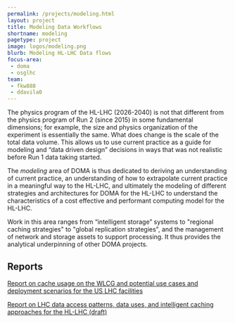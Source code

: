 ```yaml
---
permalink: /projects/modeling.html
layout: project
title: Modeling Data Workflows
shortname: modeling
pagetype: project
image: logos/modeling.png
blurb: Modeling HL-LHC Data flows
focus-area:
 - doma
 - osglhc
team:
 - fkw888
 - ddavila0
---
```


The physics program of the HL-LHC (2026-2040) is not that different
from the physics program of Run 2 (since 2015) in some fundamental
dimensions; for example, the size and physics organization of the
experiment is essentially the same. What does change is the scale
of the total data volume. This allows us to use current practice as
a guide for modeling and “data driven design” decisions in ways that
was not realistic before Run 1 data taking started.

The _modeling_ area of DOMA is thus dedicated to deriving an understanding
of current practice, an understanding of how to extrapolate current practice
in a meaningful way to the HL-LHC, and ultimately the modeling of different
strategies and architectures for DOMA for the HL-LHC to understand the
characteristics of a cost effective and performant computing model
for the HL-LHC.

Work in this area ranges from “intelligent storage” systems to "regional
caching strategies" to "global replication strategies", and the management
of network and storage assets to support processing. It thus provides the
analytical underpinning of other DOMA projects.

## Reports

[Report on cache usage on the WLCG and potential use cases and deployment scenarios for the US LHC facilities](https://github.com/iris-hep/iris-hep.github.io-source/blob/master/assets/pdf/Cache_Usage_on_the_WLCG.pdf)

[Report on LHC data access patterns, data uses, and intelligent caching approaches for the HL-LHC (draft)](https://github.com/iris-hep/iris-hep.github.io-source/blob/master/assets/pdf/LHC_Data_Access_Patterns_draft.pdf)
